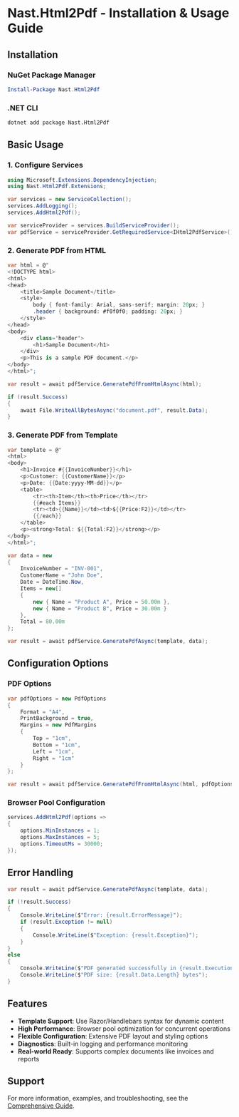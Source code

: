# Nast.Html2Pdf - Installation & Usage Guide

## Installation

### NuGet Package Manager

```powershell
Install-Package Nast.Html2Pdf
```

### .NET CLI

```bash
dotnet add package Nast.Html2Pdf
```

## Basic Usage

### 1. Configure Services

```csharp
using Microsoft.Extensions.DependencyInjection;
using Nast.Html2Pdf.Extensions;

var services = new ServiceCollection();
services.AddLogging();
services.AddHtml2Pdf();

var serviceProvider = services.BuildServiceProvider();
var pdfService = serviceProvider.GetRequiredService<IHtml2PdfService>();
```

### 2. Generate PDF from HTML

```csharp
var html = @"
<!DOCTYPE html>
<html>
<head>
    <title>Sample Document</title>
    <style>
        body { font-family: Arial, sans-serif; margin: 20px; }
        .header { background: #f0f0f0; padding: 20px; }
    </style>
</head>
<body>
    <div class='header'>
        <h1>Sample Document</h1>
    </div>
    <p>This is a sample PDF document.</p>
</body>
</html>";

var result = await pdfService.GeneratePdfFromHtmlAsync(html);

if (result.Success)
{
    await File.WriteAllBytesAsync("document.pdf", result.Data);
}
```

### 3. Generate PDF from Template

```csharp
var template = @"
<html>
<body>
    <h1>Invoice #{{InvoiceNumber}}</h1>
    <p>Customer: {{CustomerName}}</p>
    <p>Date: {{Date:yyyy-MM-dd}}</p>
    <table>
        <tr><th>Item</th><th>Price</th></tr>
        {{#each Items}}
        <tr><td>{{Name}}</td><td>${{Price:F2}}</td></tr>
        {{/each}}
    </table>
    <p><strong>Total: ${{Total:F2}}</strong></p>
</body>
</html>";

var data = new
{
    InvoiceNumber = "INV-001",
    CustomerName = "John Doe",
    Date = DateTime.Now,
    Items = new[]
    {
        new { Name = "Product A", Price = 50.00m },
        new { Name = "Product B", Price = 30.00m }
    },
    Total = 80.00m
};

var result = await pdfService.GeneratePdfAsync(template, data);
```

## Configuration Options

### PDF Options

```csharp
var pdfOptions = new PdfOptions
{
    Format = "A4",
    PrintBackground = true,
    Margins = new PdfMargins
    {
        Top = "1cm",
        Bottom = "1cm",
        Left = "1cm",
        Right = "1cm"
    }
};

var result = await pdfService.GeneratePdfFromHtmlAsync(html, pdfOptions);
```

### Browser Pool Configuration

```csharp
services.AddHtml2Pdf(options =>
{
    options.MinInstances = 1;
    options.MaxInstances = 5;
    options.TimeoutMs = 30000;
});
```

## Error Handling

```csharp
var result = await pdfService.GeneratePdfAsync(template, data);

if (!result.Success)
{
    Console.WriteLine($"Error: {result.ErrorMessage}");
    if (result.Exception != null)
    {
        Console.WriteLine($"Exception: {result.Exception}");
    }
}
else
{
    Console.WriteLine($"PDF generated successfully in {result.ExecutionTime.TotalMilliseconds}ms");
    Console.WriteLine($"PDF size: {result.Data.Length} bytes");
}
```

## Features

- **Template Support**: Use Razor/Handlebars syntax for dynamic content
- **High Performance**: Browser pool optimization for concurrent operations
- **Flexible Configuration**: Extensive PDF layout and styling options
- **Diagnostics**: Built-in logging and performance monitoring
- **Real-world Ready**: Supports complex documents like invoices and reports

## Support

For more information, examples, and troubleshooting, see the [Comprehensive Guide](COMPREHENSIVE_GUIDE.md).
